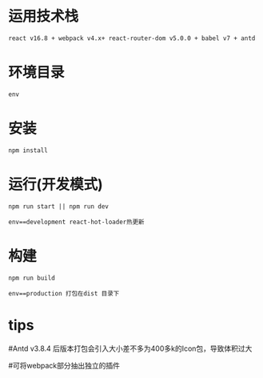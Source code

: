# 运用技术栈

`react v16.8 + webpack v4.x+ react-router-dom v5.0.0 + babel v7 + antd`

# 环境目录

`env`

# 安装

`npm install`

# 运行(开发模式)

`npm run start || npm run dev`  

`env==development react-hot-loader热更新`

# 构建

`npm run build` 

`env==production 打包在dist 目录下`

# tips 

#Antd v3.8.4 后版本打包会引入大小差不多为400多k的Icon包，导致体积过大

#可将webpack部分抽出独立的插件
